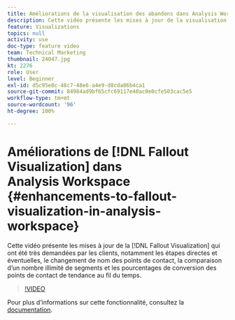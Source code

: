 ```yaml
---
title: Améliorations de la visualisation des abandons dans Analysis Workspace
description: Cette vidéo présente les mises à jour de la visualisation des abandons qui ont été très demandées par les clients, notamment les étapes directes et éventuelles, le changement de nom des points de contact, la comparaison d’un nombre illimité de segments et les pourcentages de conversion des points de contact de tendance au fil du temps.
feature: Visualizations
topics: null
activity: use
doc-type: feature video
team: Technical Marketing
thumbnail: 24047.jpg
kt: 2276
role: User
level: Beginner
exl-id: d5c95e0c-48c7-48e6-a4e9-d8cda06b4ca1
source-git-commit: 84984ad9bf65cfc69117e40ac0e0cfe503cac5e5
workflow-type: tm+mt
source-wordcount: '96'
ht-degree: 100%

---
```


# Améliorations de [!DNL Fallout Visualization] dans Analysis Workspace {#enhancements-to-fallout-visualization-in-analysis-workspace}

Cette vidéo présente les mises à jour de la [!DNL Fallout Visualization] qui ont été très demandées par les clients, notamment les étapes directes et éventuelles, le changement de nom des points de contact, la comparaison d’un nombre illimité de segments et les pourcentages de conversion des points de contact de tendance au fil du temps.

>[!VIDEO](https://video.tv.adobe.com/v/24047/?quality=12&learn=on)

Pour plus dʼinformations sur cette fonctionnalité, consultez la [documentation](https://experienceleague.adobe.com/docs/analytics/analyze/analysis-workspace/visualizations/fallout/fallout-flow.html?lang=fr).
